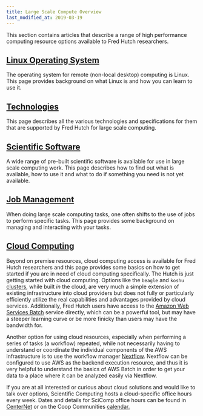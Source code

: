 ```yaml
---
title: Large Scale Compute Overview
last_modified_at: 2019-03-19
---
```

This section contains articles that describe a range of high performance computing resource options available to Fred Hutch researchers.


## [Linux Operating System](/computing/linux_linux101/)
The operating system for remote (non-local desktop) computing is Linux.  This page provides background on what Linux is and how you can learn to use it.

## [Technologies](/computing/resource_overview/)
This page describes all the various technologies and specifications for them that are supported by Fred Hutch for large scale computing.  

## [Scientific Software](/computing/cluster_software/)
A wide range of pre-built scientific software is available for use in large scale computing work.  This page describes how to find out what is available, how to use it and what to do if something you need is not yet available.

## [Job Management](/computing/cluster_usingSlurm/)
When doing large scale computing tasks, one often shifts to the use of jobs to perform specific tasks.  This page provides some background on managing and interacting with your tasks.  

## [Cloud Computing](/computing/cluster_cloudCompute/)
Beyond on premise resources, cloud computing access is available for Fred Hutch researchers and this page provides some basics on how to get started if you are in need of cloud computing specifically.  The Hutch is just getting started with cloud computing.  Options like the
`beagle` and `koshu` [clusters](/computing/resource_overview/), while built _in_ the cloud, are very much a simple
extension of existing infrastructure into cloud providers but does not fully or
particularly efficiently utilize the real capabilities and advantages provided
by cloud services.   Additionally, Fred Hutch users have access to the [Amazon Web Services Batch](https://aws.amazon.com/batch/) service directly, which can be a powerful tool, but may have a steeper learning curve or be more finicky than users may have the bandwidth for.  

Another option for using cloud resources, especially when performing a series of tasks (a workflow) repeated, while not necessarily having to
understand or coordinate the individual components of the AWS infrastructure
is to use the workflow manager [Nextflow](https://www.nextflow.io/).  Nextflow can be configured to use AWS
as the backend execution resource, and thus it is very helpful to understand the basics of
AWS Batch in order to get your data to a place where it can be
analyzed easily via Nextflow.

If you are at all interested or curious about cloud solutions and would like to
talk over options, Scientific Computing hosts a cloud-specific office hours
every week.  Dates and details for SciComp office hours can be found in
[CenterNet](https://centernet.fredhutch.org/cn/e/center-it/scicomp_nextgen_officehours10092018.html) or on the Coop Communities [calendar.](https://calendar.google.com/calendar/embed?src=gd30dlifri4fu7h104cuqdj0dg%40group.calendar.google.com&ctz=America%2FLos_Angeles)
